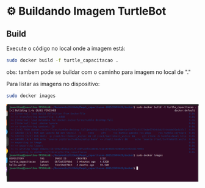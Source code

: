 # ⚙️ Buildando Imagem TurtleBot

## Build
Execute o código no local onde a imagem está:
```bash
sudo docker build -f turtle_capacitacao .
```
obs: tambem pode se buildar com o caminho para imagem no local de "."



Para listar as imagens no dispositivo:
```bash
sudo docker images
```

![Build Turtlebot](../Build-Imagem/imagens/Build.png)